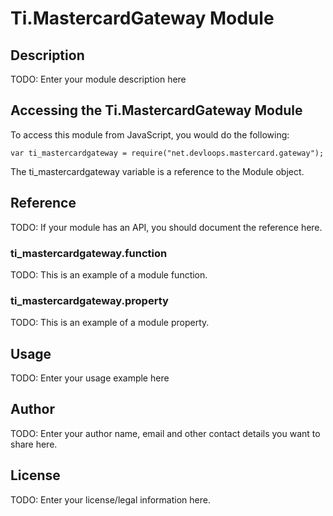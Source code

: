 # Ti.MastercardGateway Module

## Description

TODO: Enter your module description here

## Accessing the Ti.MastercardGateway Module

To access this module from JavaScript, you would do the following:

    var ti_mastercardgateway = require("net.devloops.mastercard.gateway");

The ti_mastercardgateway variable is a reference to the Module object.

## Reference

TODO: If your module has an API, you should document
the reference here.

### ti_mastercardgateway.function

TODO: This is an example of a module function.

### ti_mastercardgateway.property

TODO: This is an example of a module property.

## Usage

TODO: Enter your usage example here

## Author

TODO: Enter your author name, email and other contact
details you want to share here.

## License

TODO: Enter your license/legal information here.
